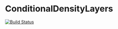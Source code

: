 # ConditionalDensityLayers

[![Build Status](https://github.com/MurrellGroup/ConditionalDensityLayers.jl/actions/workflows/CI.yml/badge.svg?branch=master)](https://github.com/MurrellGroup/ConditionalDensityLayers.jl/actions/workflows/CI.yml?query=branch%3Amaster)
